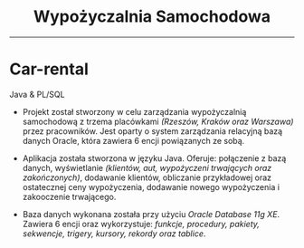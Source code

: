 # <center>**Wypożyczalnia Samochodowa**</center>
------------------
# Car-rental
Java &amp; PL/SQL

-  Projekt został stworzony w celu zarządzania wypożyczalnią samochodową z trzema placówkami _(Rzeszów, Kraków oraz Warszawa)_ przez pracowników. Jest oparty o system zarządzania relacyjną bazą danych Oracle, która zawiera 6 encji powiązanych ze sobą.


-  Aplikacja została stworzona w języku Java. Oferuje: połączenie z bazą danych, wyświetlanie _(klientów, aut, wypożyczeni trwających oraz zakończonych)_, dodawanie klientów, obliczanie przykładowej oraz ostatecznej ceny wypożyczenia, dodawanie nowego wypożyczenia i zakooczenie trwającego.


-  Baza danych wykonana została przy użyciu _Oracle Database 11g XE_. Zawiera 6 encji oraz wykorzystuje: _funkcje, procedury, pakiety, sekwencje, trigery, kursory, rekordy oraz tablice_.
